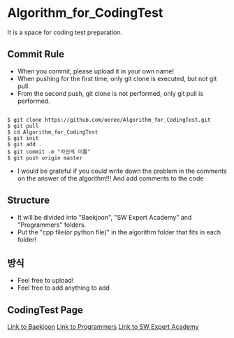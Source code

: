 # Algorithm_for_CodingTest

It is a space for coding test preparation.

## Commit Rule

* When you commit, please upload it in your own name!
* When pushing for the first time, only git clone is executed, but not git pull.
* From the second push, git clone is not performed, only git pull is performed.

```console

$ git clone https://github.com/oereo/Algorithm_for_CodingTest.git
$ git pull 
$ cd Algorithm_for_CodingTest
$ git init
$ git add .
$ git commit -m "자신의 이름"
$ git push origin master
```

* I would be grateful if you could write down the problem in the comments on the answer of the algorithm!!! And add comments to the code

## Structure 

* It will be divided into "Baekjoon", "SW Expert Academy" and "Programmers" folders.
* Put the "cpp file(or python file)" in the algorithm folder that fits in each folder!

## 방식

* Feel free to upload!
* Feel free to add anything to add

## CodingTest Page

[Link to Baekjoon](https://www.acmicpc.net/)
[Link to Programmers](https://programmers.co.kr/)
[Link to SW Expert Academy](https://swexpertacademy.com/main/main.do)